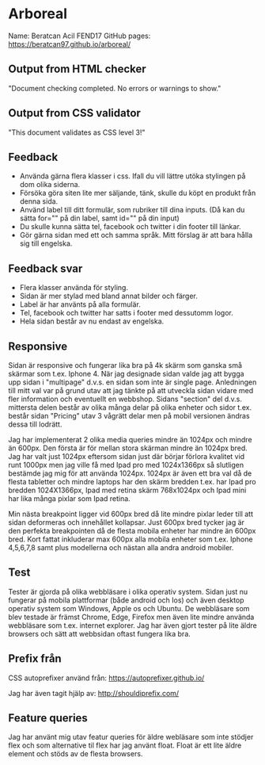 # Arboreal

Name: Beratcan Acil FEND17
GitHub pages: https://beratcan97.github.io/arboreal/

## Output from HTML checker
  "Document checking completed. No errors or warnings to show."
## Output from CSS validator
  "This document validates as CSS level 3!"
## Feedback
  * Använda gärna flera klasser i css. Ifall du vill lättre utöka stylingen på dom olika siderna.
  * Försöka göra siten lite mer säljande, tänk, skulle du köpt en produkt från denna sida.
  * Använd label till ditt formulär, som rubriker till dina inputs. (Då kan du sätta for="" på din label, samt id="" på din input)
  * Du skulle kunna sätta tel, facebook och twitter i din footer till länkar.
  * Gör gärna sidan med ett och samma språk. Mitt förslag är att bara hålla sig till engelska.
## Feedback svar
  * Flera klasser använda för styling.
  * Sidan är mer stylad med bland annat bilder och färger.
  * Label är har använts på alla formulär.
  * Tel, facebook och twitter har satts i footer med dessutomm logor.
  * Hela sidan består av nu endast av engelska.
## Responsive
Sidan är responsive och fungerar lika bra på 4k skärm som ganska små skärmar som t.ex. Iphone 4. När jag designade sidan valde jag att bygga upp sidan i "multipage" d.v.s. en sidan som inte är single page. Anledningen till mitt val var på grund utav att jag tänkte på att utveckla sidan vidare med fler information och eventuellt en webbshop. Sidans "section" del d.v.s. mittersta delen består av olika många delar på olika enheter och sidor t.ex. består sidan "Pricing" utav 3 vågrätt delar men på mobil versionen ändras dessa till lodrätt.

Jag har implementerat 2 olika media queries mindre än 1024px och mindre än 600px. Den första är för mellan stora skärman mindre än 1024px bred. Jag har valt just 1024px eftersom sidan just där börjar förlora kvalitet vid runt 1000px men jag ville få med Ipad pro med 1024x1366px så slutligen bestämde jag mig för att använda 1024px. 1024px är även ett bra val då de flesta tabletter och mindre laptops har den skärm bredden t.ex. har Ipad pro bredden 1024X1366px, Ipad med retina skärm 768x1024px och Ipad mini har lika många pixlar som Ipad retina.

Min nästa breakpoint ligger vid 600px bred då lite mindre pixlar leder till att sidan deformeras och innehållet kollapsar. Just 600px bred tycker jag är den perfekta breakpointen då de flesta mobila enheter har mindre än 600px bred. Kort fattat inkluderar max 600px alla mobila enheter som t.ex. Iphone 4,5,6,7,8 samt plus modellerna och nästan alla andra android mobiler.
## Test
  Tester är gjorda på olika webbläsare i olika operativ system. Sidan just nu fungerar på mobila plattformar (både android och Ios) och även desktop operativ system som Windows, Apple os och Ubuntu. De webbläsare som blev testade är främst Chrome, Edge, Firefox men även lite mindre använda webbläsare som t.ex. internet explorer. 
  Jag har även gjort tester på lite äldre browsers och sätt att webbsidan oftast fungera lika bra.
## Prefix från
  CSS autoprefixer använd från: https://autoprefixer.github.io/
  
  Jag har även tagit hjälp av: http://shouldiprefix.com/
## Feature queries
  Jag har använt mig utav featur queries för äldre webläsare som inte stödjer flex och som alternative til flex har jag använt float. Float är ett lite äldre element och stöds av de flesta browsers.
